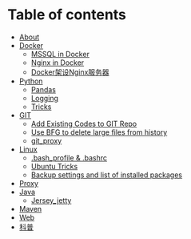 # Table of contents

* [About](README.md)
* [Docker]()
    * [MSSQL in Docker](docker/mssql_in_docker.md)
    * [Nginx in Docker](docker/nginx_in_docker.md)
    * [Docker架设Nginx服务器](docker/reading__Docker架设Nginx服务器.md)
* [Python]()
    * [Pandas](python/pandas.md)
    * [Logging](python/logging.md)
    * [Tricks](python/python_tricks.md)
* [GIT]()
    * [Add Existing Codes to GIT Repo](git/add_existing_codes_to_GIT.md)
    * [Use BFG to delete large files from history](git/use_BFG_delete_large_files_from_history.md)
    * [git_proxy](git/git_proxy.md)
* [Linux]()
    * [.bash_profile & .bashrc](linux/bash_configuration.md)
    * [Ubuntu Tricks](linux/ubuntu_misc.md)
    * [Backup settings and list of installed packages](linux/backup_setting_installed.md)
* [Proxy](proxy.md)
* [Java]()
    * [Jersey_jetty](java/java轻量RESTful_api服务搭建-jersey_jetty.md)
* [Maven](maven.md)
* [Web](web.md)
* [科普](for_son.md)